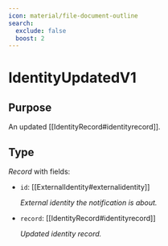 ```yaml
---
icon: material/file-document-outline
search:
  exclude: false
  boost: 2
---
```


# IdentityUpdatedV1

## Purpose

<!-- --8<-- [start:purpose] -->
An updated [[IdentityRecord#identityrecord]].
<!-- --8<-- [end:purpose] -->

## Type

<!-- --8<-- [start:type] -->
<div class="type" markdown>

*Record* with fields:

- `id`: [[ExternalIdentity#externalidentity]]

  *External identity the notification is about.*

- `record`: [[IdentityRecord#identityrecord]]

  *Updated identity record.*

</div>
<!-- --8<-- [end:type] -->
